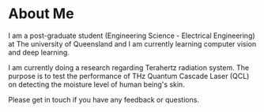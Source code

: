 # About Me

I am a post-graduate student (Engineering Science - Electrical Engineering) at The university of Queensland and I am currently learning computer vision and deep learning.

I am currently doing a research regarding Terahertz radiation system. The purpose is to test the performance of THz Quantum Cascade Laser (QCL) on detecting the moisture level of human being's skin.

Please get in touch if you have any feedback or questions.


